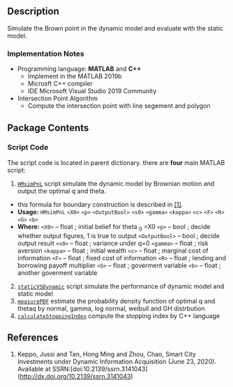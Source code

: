 Description
---------------------

Simulate the Brown point in the dynamic model and evaluate with the static model.

### Implementation Notes

- Programming language: **MATLAB** and **C++**
  - Implement in the MATLAB 2019b
  - Microsft C++ compiler
  - IDE Microsoft Visual Studio 2019 Community 
- Intersection Point Algorithm
  - Compute the intersection point with line segement and polygon

Package Contents
---------------------

### Script Code

The script code is located in parent dictionary. there are **four** main MATLAB script:
1. [`HMsimPnL`](HMsimPnL.m) script simulate the dynamic model by Brownian motion and output the optimal q and theta.
  - this formula for boundary construction is described in [[1]](#references).
  - **Usage:**
    `HMsimPnL` `<X0>` `<p>` `<OutputBool>` `<s0>` `<gamma>` `<kappa>` `<c>` `<F>` `<R>` `<G>` `<b>`
   - **Where:**
        `<X0>`  &ndash; float ; initial belief for theta <sub>0</sub> =X0
        `<p>`  &ndash; bool ; decide whether output figures, 1 is true to output
        `<OutputBool>`  &ndash; bool ; decide output result
        `<s0>`  &ndash; float ; variance under q=0
        `<gamma>`  &ndash; float ; risk aversion
        `<kappa>`  &ndash; float ; initial wealth
        `<c>`  &ndash; float ; marginal cost of information
        `<F>`  &ndash; float ; fixed cost of information
        `<R>`  &ndash; float ; lending and borrowing payoff multiplier
        `<G>`  &ndash; float ; goverment variable
        `<b>`  &ndash; float ; another goverment variable 
        
2. [`staticVSDynamic`](staticVSDynamic.m) script simulate the performance of dynamic model and static model
3. [`measurePDF`](measurePDF.m) estimate the probability density function of optimal q and thetaq by normal, gamma, log normal, weibull and GH distrbution
4. [`calculateStoppingIndex`](calculateStoppingIndex.cpp) compute the stopping index by C++ language

References
---------------------
1. Keppo, Jussi and Tan, Hong Ming and Zhou, Chao, Smart City Investments under Dynamic Information Acquisition (June    23, 2020). Available at SSRN:[doi:10.2139/ssrn.3141043] (http://dx.doi.org/10.2139/ssrn.3141043)

